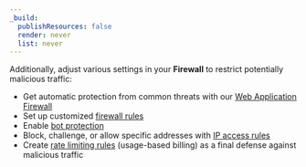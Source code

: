 ```yaml
---
_build:
  publishResources: false
  render: never
  list: never
---
```

Additionally, adjust various settings in your **Firewall** to restrict potentially malicious traffic:

- Get automatic protection from common threats with our [Web Application Firewall](https://developers.cloudflare.com/waf/)
- Set up customized [firewall rules](https://developers.cloudflare.com/firewall/cf-firewall-rules)
- Enable [bot protection](https://developers.cloudflare.com/bots/get-started)
- Block, challenge, or allow specific addresses with [IP access rules](https://support.cloudflare.com/hc/articles/217074967)
- Create [rate limiting rules](https://support.cloudflare.com/hc/articles/115001635128) (usage-based billing) as a final defense against malicious traffic
